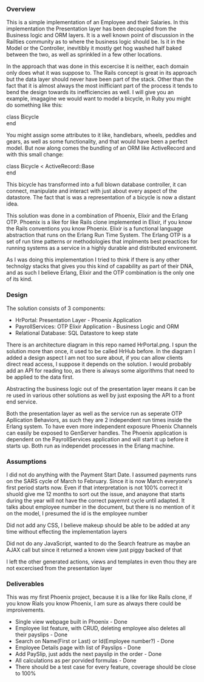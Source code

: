 ### Overview

This is a simple implementation of an Employee and their Salaries. In this implementation the Presentation layer has been decoupled from the Business logic 
and ORM layers. It is a well known point of discussion in the Railties community as to where the business logic should be. Is it in the Model or the Controller,
inevitibly it mostly get hog washed half baked between the two, as well as sprinkled in a few other locations.

In the approach that was done in this excercise it is neither, each domain only does what it was suppose to. 
The Rails concept is great in its approach but the data layer should never have been part of the stack. Other than the fact that it is almost always the most 
inifficiant part of the process it tends to bend the design towards its inefficiencies as well.
I will give you an example, imagagine we would want to model a bicycle, in Ruby you might do something like this:

class Bicycle  
end  

You might assign some attributes to it like, handlebars, wheels, peddles and gears, as well as some functionality, and that would have been a perfect model.
But now along comes the bundling of an ORM like ActiveRecord and with this small change:

class Bicycle < ActiveRecord::Base  
end  

This bicycle has transformed into a full blown database controller, it can connect, manipulate and interact with just about every aspect of the datastore. The 
fact that is was a representation of a bicycle is now a distant idea.

This solution was done in a combination of Phoenix, Elixir and the Erlang OTP. Phoenix is a like for like Rails clone implemented in Elixir, if you know the 
Rails conventions you know Phoenix. Elixir is a functional language abstraction that runs on the Erlang Run Time System. The Erlang OTP is a set of run time 
patterns or methodologies that implments best preactices for running systems as a service in a highly durable and distributed environemt.

As I was doing this implementation I tried to think if there is any other technolgy stacks that gives you this kind of capability as part of their DNA, and as such
I believe Erlang, Elixir and the OTP combination is the only one of its kind. 

### Design

The solution consists of 3 components:
 - HrPortal: Presentation Layer - Phoenix Application 
 - PayrollServices: OTP Elixir Application - Business Logic and ORM
 - Relational Database: SQL Datastore to keep state

There is an architecture diagram in this repo named HrPortal.png. I spun the solution more than once, it used to be called HrHub before.
In the diagram I added a design aspect I am not too sure about, if you can allow clients direct read access, I suppose it depends on the solution. I would probably 
add an API for reading too, as there is always some algorithms that need to be applied to the data first.

Abstracting the business logic out of the presentation layer means it can be re used in various other solutions as well by just exposing the API to a front end service.

Both the presentation layer as well as the service run as seperate OTP Apllication Behaviors, as such they are 2 independent run times inside the Erlang system.
To have even more independent exposure Phoenix Channels can easily be exposed to GenServer handles.
The Phoenix application is dependent on the PayrollServices application and will start it up before it starts up. 
Both run as independet processes in the Erlang machine.


### Assumptions

I did not do anything with the Payment Start Date. I assumed payments runs on the SARS cycle of March to February. Since it is now March everyone's first period starts 
now. Even if that interpretation is not 100% correct it shuold give me 12 months to sort out the issue, and anayone that starts during the year will not have the correct 
payemnt cycle until adapted.
It talks about employee number in the document, but there is no mention of it on the model, I presumed the id is the employee number

Did not add any CSS, I believe makeup should be able to be added at any time without effecting the implementation layers

Did not do any JavaScript, wanted to do the Search featrure as maybe an AJAX call but since it returned a known view just piggy backed of that

I left the other generated actions, views and templates in even thou they are not excercised from the presentation layer

### Deliverables

This was my first Phoenix project, because it is a like for like Rails clone, if you know Rials you know Phoenix, I am sure as always there could be improivements.
 - Single view webpage built in Phoenix - Done
 - Employee list feature, with CRUD, deleting employee also deletes all their payslips - Done
 - Search on Name(First or Last) or Id(Employee number?) - Done
 - Employee Details page with list of Payslips - Done
 - Add PaySlip, just adds the next payslip in the order - Done
 - All calculations as per porvided formulas - Done
 - There should be a test case for every feature, coverage should be close to 100%
